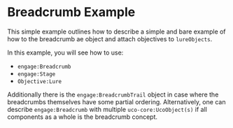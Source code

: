 # Breadcrumb Example

<!--- # NOTICE

# This software was produced for the U.S. Government under contract FA8702-23-C-0001,

# and is subject to the Rights in Data-General Clause 52.227-14, Alt. IV (DEC 2007)

# ©2023 The MITRE Corporation. Published under the Linux Foundation’s Cyber Domain Ontology project’s Apache 2 license.

# Released under MITRE PRS 18-4297.
-->

This simple example outlines how to describe a simple and bare example of how to the breadcrumb ae object and attach objectives to `lureObjects`.

In this example, you will see how to use:
- `engage:Breadcrumb`
- `engage:Stage`
- `Objective:Lure`


Additionally there is the `engage:BreadcrumbTrail` object in case where the breadcrumbs themselves have some partial ordering. Alternatively, one can describe `engage:Breadcrumb` with multiple `uco-core:UcoObject(s)` if all components as a whole is the breadcrumb concept.






